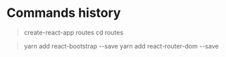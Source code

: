 # Commands history
> create-react-app routes
> cd routes

> yarn add react-bootstrap --save
> yarn add react-router-dom --save

